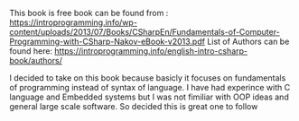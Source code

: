 This book is free book can be found from :
https://introprogramming.info/wp-content/uploads/2013/07/Books/CSharpEn/Fundamentals-of-Computer-Programming-with-CSharp-Nakov-eBook-v2013.pdf
List of Authors can be found here:
https://introprogramming.info/english-intro-csharp-book/authors/

I decided to take on this book because basicly it focuses on fundamentals of programming instead of syntax of language. I have had experince with C language and Embedded systems but I was not fimiliar with OOP ideas and general large scale software. So decided this is great one to follow